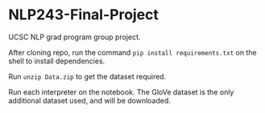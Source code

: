 # NLP243-Final-Project
UCSC NLP grad program group project.

After cloning repo, run the command ```pip install requirements.txt``` on the shell to install dependencies.

Run ```unzip Data.zip``` to get the dataset required.

Run each interpreter on the notebook. The GloVe dataset is the only additional dataset used, and will be downloaded.
